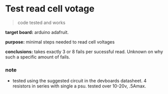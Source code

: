 # Test read cell votage
> code tested and works

**target board:** arduino adafruit.

**purpose:** minimal steps needed to read cell voltages<br>

**conclusions:** takes exactly 3 or 8 fails per sucessful read. Unknown on why such a specific amount of fails.
### note

- tested using the suggested circuit in the devboards datasheet. 4 resistors in series with single a psu. tested over 10-20v, .5Amax.
